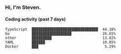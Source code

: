 ### Hi, I'm Steven.

#### Coding activity (past 7 days)
```
TypeScript  ▓▓▓▓▓▓▓▓▓▓▓▓▓▓▓▓▓▓▓▓▓▓▓▓▓▓▓▓▓▓  44.18%
Go          ▓▓▓▓▓▓▓▓▓▓▓▓▓▓▓▓▓▓              26.65%
other       ▓▓▓▓▓▓▓▓▓                       13.82%
YAML        ▓▓▓▓▓▓                          10.05%
Docker      ▓▓▓                              5.29%
```
